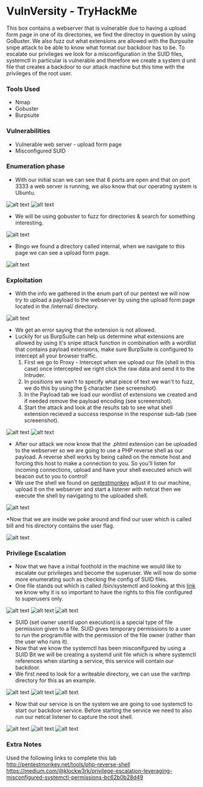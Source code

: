 # VulnVersity - TryHackMe

This box contains a webserver that is vulnerable due to having a upload form page in one of its directories, we find the directoy in question by using GoBuster. We also fuzz out what extensions are allowed with the Burpsuite snipe attack to be able to know what format our backdoor has to be. To escalate our privileges we look for a misconfiguration in the SUID files, systemctl in particular is vulnerable and therefore we create a system d unit file that creates a backdoor to our attack machine but this time with the privileges of the root user.


 ### Tools Used
 * Nmap
 * Gobuster
 * Burpsuite

 ### Vulnerabilities
 * Vulnerable web server - upload form page
 * Misconfigured SUID

### Enumeration phase

* With our initial scan we can see that 6 ports are open and that on port 3333 a web server is running, we also know that our operating system is Ubuntu. 

![alt text](https://github.com/DarioBeneventi/TryHackMe_Machines/blob/main/VulnVersity/images/image1.png?raw=true)
![alt text](https://github.com/DarioBeneventi/TryHackMe_Machines/blob/main/VulnVersity/images/image2.png?raw=true)

* We will be using gobuster to fuzz for directories & search for something interesting.

![alt text](https://github.com/DarioBeneventi/TryHackMe_Machines/blob/main/VulnVersity/images/image3.png?raw=true)

* Bingo we found a directory called internal, when we navigate to this page we can see a upload form page.

![alt text](https://github.com/DarioBeneventi/TryHackMe_Machines/blob/main/VulnVersity/images/image4.png?raw=true)

 ### Exploitation
 
* With the info we gathered in the enum part of our pentest we will now try to upload a payload to the webserver by using the upload form page located in the /internal/ directory.

![alt text](https://github.com/DarioBeneventi/TryHackMe_Machines/blob/main/VulnVersity/images/image5.png?raw=true)

* We get an error saying that the extension is not allowed.
* Luckily for us BurpSuite can help us determine what extensions are allowed by using it's snipe attack function in combination with a wordlist that contains payload extensions, make sure BurpSuite is configured to intercept all your browser traffic.
  1. First we go to Proxy - Intercept when we upload our file (shell in this case) once intercepted we right click the raw data and send it to the Intruder.
  2. In positions we wan't to specify what piece of text we wan't to fuzz, we do this by using the § character (see screenshot).
  3. In the Payload tab we load our wordlist of extensions we created and if needed remove the payload encoding (see screeenshot).
  4. Start the attack and look at the results tab to see what shell extension recieved a success response in the response sub-tab (see screeenshot).

![alt text](https://github.com/DarioBeneventi/TryHackMe_Machines/blob/main/VulnVersity/images/image6.png?raw=true)
![alt text](https://github.com/DarioBeneventi/TryHackMe_Machines/blob/main/VulnVersity/images/image7.png?raw=true)

* After our attack we now know that the .phtml extension can be uploaded to the webserver so we are going to use a PHP reverse shell as our payload. A reverse shell works by being called on the remote host and forcing this host to make a connection to you. So you'll listen for incoming connections, upload and have your shell executed which will beacon out to you to control! 
* We use the shell we found on [pentestmonkey](http://pentestmonkey.net/tools/php-reverse-shell) adjust it to our machine, upload it on the webserver and start a listener with netcat then we execute the shell by navigating to the uploaded shell. 

![alt text](https://github.com/DarioBeneventi/TryHackMe_Machines/blob/main/VulnVersity/images/image8.png?raw=true)

*Now that we are inside we poke around and find our user which is called bill and his directory contains the user flag. 

![alt text](https://github.com/DarioBeneventi/TryHackMe_Machines/blob/main/VulnVersity/images/image9.png?raw=true)

 ### Privilege Escalation

* Now that we have a initial foothold in the machine we would like to escalate our privileges and become the superuser. We will now do some more enumerating such as checking the config of SUID files.
* One file stands out which is called /bin/systemctl and looking at this [link](https://medium.com/@klockw3rk/privilege-escalation-leveraging-misconfigured-systemctl-permissions-bc62b0b28d49) we know why it is so important to have the rights to this file configured to superusers only.

![alt text](https://github.com/DarioBeneventi/TryHackMe_Machines/blob/main/VulnVersity/images/image10.png?raw=true)
![alt text](https://github.com/DarioBeneventi/TryHackMe_Machines/blob/main/VulnVersity/images/image11.png?raw=true)
![alt text](https://github.com/DarioBeneventi/TryHackMe_Machines/blob/main/VulnVersity/images/image12.png?raw=true)

* SUID (set owner userId upon execution) is a special type of file permission given to a file. SUID gives temporary permissions to a user to run the program/file with the permission of the file owner (rather than the user who runs it).
* Now that we know the systemctl has been misconifgured by using a SUID Bit we will be creating a systemd unit file which is where systemctl references when starting a service, this service will contain our backdoor.
* We first need to look for a writeable directory, we can use the var/tmp directory for this as an example.

![alt text](https://github.com/DarioBeneventi/TryHackMe_Machines/blob/main/VulnVersity/images/image13.png?raw=true)
![alt text](https://github.com/DarioBeneventi/TryHackMe_Machines/blob/main/VulnVersity/images/image14.png?raw=true)
![alt text](https://github.com/DarioBeneventi/TryHackMe_Machines/blob/main/VulnVersity/images/image15.png?raw=true)

* Now that our service is on the system we are going to use systemctl to start our backdoor service. Before starting the service we need to also run our netcat listener to capture the root shell.

![alt text](https://github.com/DarioBeneventi/TryHackMe_Machines/blob/main/VulnVersity/images/image16.png?raw=true)
![alt text](https://github.com/DarioBeneventi/TryHackMe_Machines/blob/main/VulnVersity/images/image17.png?raw=true)
![alt text](https://github.com/DarioBeneventi/TryHackMe_Machines/blob/main/VulnVersity/images/image18.png?raw=true)

### Extra Notes
Used the following links to complete this lab 
http://pentestmonkey.net/tools/php-reverse-shell 
https://medium.com/@klockw3rk/privilege-escalation-leveraging-misconfigured-systemctl-permissions-bc62b0b28d49 
